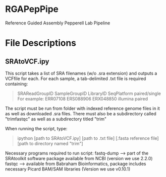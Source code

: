 RGAPepPipe
==========

Reference Guided Assembly Pepperell Lab Pipeline

File Descriptions
==================
SRAtoVCF.ipy
------------
This script takes a list of SRA filenames (w/o .sra extension) and outputs a VCFfile for each. For each sample, a tab-delimited .txt file is required containing:
> SRAReadGroupID	SampleGroupID	LibraryID	SeqPlatform	paired/single
For example:
> ERR07108	ERS088906	ERX048850	illumina	paired

The script must be run from folder with indexed reference genome files in it as well as downloaded .sra files. There must also be a subdirectory called "trimfastqc" as well as a subdirectory titled "trim"

When running the script, type:
> ipython [path to SRAtoVCF.ipy] [path to .txt file] [.fasta reference file] [path to directory named "trim"]

Necessary programs required to run script:
fastq-dump --> part of the SRAtoolkit software package available from NCBI (version we use 2.2.0)
fastqc --> available from Babraham Bioinformatics, package includes necessary Picard BAM/SAM libraries (Version we use v0.10.1)


